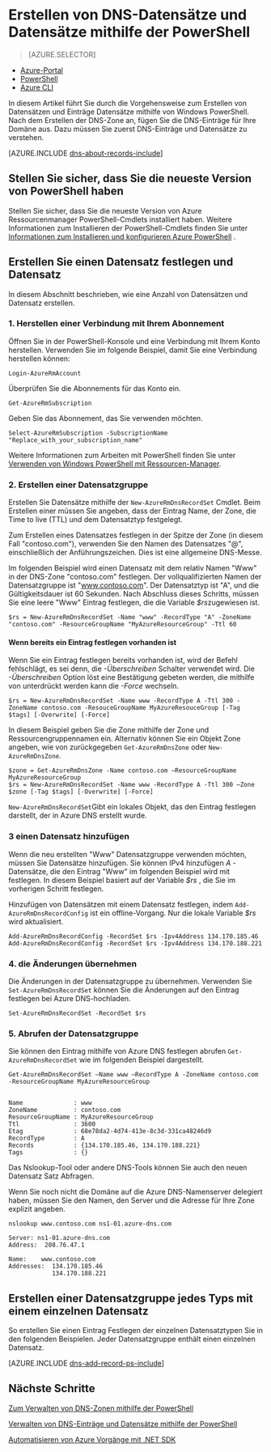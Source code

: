 <properties
   pageTitle="Erstellen einer Datensatzgruppe und Einträge für eine DNS-Zone mithilfe der PowerShell | Microsoft Azure"
   description="Informationen zum Erstellen von Hosteinträge für Azure DNS. Einrichten von Datensatz legt und Einträge mithilfe der PowerShell"
   services="dns"
   documentationCenter="na"
   authors="sdwheeler"
   manager="carmonm"
   editor=""/>

<tags
   ms.service="dns"
   ms.devlang="na"
   ms.topic="article"
   ms.tgt_pltfrm="na"
   ms.workload="infrastructure-services"
   ms.date="08/16/2016"
   ms.author="sewhee"/>



# <a name="create-dns-record-sets-and-records-by-using-powershell"></a>Erstellen von DNS-Datensätze und Datensätze mithilfe der PowerShell


> [AZURE.SELECTOR]
- [Azure-Portal](dns-getstarted-create-recordset-portal.md)
- [PowerShell](dns-getstarted-create-recordset.md)
- [Azure CLI](dns-getstarted-create-recordset-cli.md)

In diesem Artikel führt Sie durch die Vorgehensweise zum Erstellen von Datensätzen und Einträge Datensätze mithilfe von Windows PowerShell. Nach dem Erstellen der DNS-Zone an, fügen Sie die DNS-Einträge für Ihre Domäne aus. Dazu müssen Sie zuerst DNS-Einträge und Datensätze zu verstehen.

[AZURE.INCLUDE [dns-about-records-include](../../includes/dns-about-records-include.md)]

## <a name="verify-that-you-have-the-latest-version-of-powershell"></a>Stellen Sie sicher, dass Sie die neueste Version von PowerShell haben

Stellen Sie sicher, dass Sie die neueste Version von Azure Ressourcenmanager PowerShell-Cmdlets installiert haben. Weitere Informationen zum Installieren der PowerShell-Cmdlets finden Sie unter [Informationen zum Installieren und konfigurieren Azure PowerShell](../powershell-install-configure.md) .

## <a name="create-a-record-set-and-record"></a>Erstellen Sie einen Datensatz festlegen und Datensatz

In diesem Abschnitt beschrieben, wie eine Anzahl von Datensätzen und Datensatz erstellen.


### <a name="1-connect-to-your-subscription"></a>1. Herstellen einer Verbindung mit Ihrem Abonnement

Öffnen Sie in der PowerShell-Konsole und eine Verbindung mit Ihrem Konto herstellen. Verwenden Sie im folgende Beispiel, damit Sie eine Verbindung herstellen können:

    Login-AzureRmAccount

Überprüfen Sie die Abonnements für das Konto ein.

    Get-AzureRmSubscription

Geben Sie das Abonnement, das Sie verwenden möchten.

    Select-AzureRmSubscription -SubscriptionName "Replace_with_your_subscription_name"

Weitere Informationen zum Arbeiten mit PowerShell finden Sie unter [Verwenden von Windows PowerShell mit Ressourcen-Manager](../powershell-azure-resource-manager.md).


### <a name="2-create-a-record-set"></a>2. Erstellen einer Datensatzgruppe

Erstellen Sie Datensätze mithilfe der `New-AzureRmDnsRecordSet` Cmdlet. Beim Erstellen einer müssen Sie angeben, dass der Eintrag Name, der Zone, die Time to live (TTL) und dem Datensatztyp festgelegt.

Zum Erstellen eines Datensatzes festlegen in der Spitze der Zone (in diesem Fall "contoso.com"), verwenden Sie den Namen des Datensatzes "@", einschließlich der Anführungszeichen. Dies ist eine allgemeine DNS-Messe.

Im folgenden Beispiel wird einen Datensatz mit dem relativ Namen "Www" in der DNS-Zone "contoso.com" festlegen. Der vollqualifizierten Namen der Datensatzgruppe ist "www.contoso.com". Der Datensatztyp ist "A", und die Gültigkeitsdauer ist 60 Sekunden. Nach Abschluss dieses Schritts, müssen Sie eine leere "Www" Eintrag festlegen, die die Variable *$rs*zugewiesen ist.

    $rs = New-AzureRmDnsRecordSet -Name "www" -RecordType "A" -ZoneName "contoso.com" -ResourceGroupName "MyAzureResourceGroup" -Ttl 60

#### <a name="if-a-record-set-already-exists"></a>Wenn bereits ein Eintrag festlegen vorhanden ist

Wenn Sie ein Eintrag festlegen bereits vorhanden ist, wird der Befehl fehlschlägt, es sei denn, die *-Überschreiben* Schalter verwendet wird. Die *-Überschreiben* Option löst eine Bestätigung gebeten werden, die mithilfe von unterdrückt werden kann die *-Force* wechseln.


    $rs = New-AzureRmDnsRecordSet -Name www -RecordType A -Ttl 300 -ZoneName contoso.com -ResouceGroupName MyAzureResouceGroup [-Tag $tags] [-Overwrite] [-Force]


In diesem Beispiel geben Sie die Zone mithilfe der Zone und Ressourcengruppennamen ein. Alternativ können Sie ein Objekt Zone angeben, wie von zurückgegeben `Get-AzureRmDnsZone` oder `New-AzureRmDnsZone`.

    $zone = Get-AzureRmDnsZone -Name contoso.com –ResourceGroupName MyAzureResourceGroup
    $rs = New-AzureRmDnsRecordSet -Name www -RecordType A -Ttl 300 –Zone $zone [-Tag $tags] [-Overwrite] [-Force]

`New-AzureRmDnsRecordSet`Gibt ein lokales Objekt, das den Eintrag festlegen darstellt, der in Azure DNS erstellt wurde.

### <a name="3-add-a-record"></a>3 einen Datensatz hinzufügen

Wenn die neu erstellten "Www" Datensatzgruppe verwenden möchten, müssen Sie Datensätze hinzufügen. Sie können IPv4 hinzufügen *A* -Datensätze, die den Eintrag "Www" im folgenden Beispiel wird mit festlegen. In diesem Beispiel basiert auf der Variable *$rs* , die Sie im vorherigen Schritt festlegen.

Hinzufügen von Datensätzen mit einem Datensatz festlegen, indem `Add-AzureRmDnsRecordConfig` ist ein offline-Vorgang. Nur die lokale Variable *$rs* wird aktualisiert.


    Add-AzureRmDnsRecordConfig -RecordSet $rs -Ipv4Address 134.170.185.46
    Add-AzureRmDnsRecordConfig -RecordSet $rs -Ipv4Address 134.170.188.221

### <a name="4-commit-the-changes"></a>4. die Änderungen übernehmen

Die Änderungen in der Datensatzgruppe zu übernehmen. Verwenden Sie `Set-AzureRmDnsRecordSet` können Sie die Änderungen auf den Eintrag festlegen bei Azure DNS-hochladen.

    Set-AzureRmDnsRecordSet -RecordSet $rs

### <a name="5-retrieve-the-record-set"></a>5. Abrufen der Datensatzgruppe

Sie können den Eintrag mithilfe von Azure DNS festlegen abrufen `Get-AzureRmDnsRecordSet` wie im folgenden Beispiel dargestellt.


    Get-AzureRmDnsRecordSet –Name www –RecordType A -ZoneName contoso.com -ResourceGroupName MyAzureResourceGroup


    Name              : www
    ZoneName          : contoso.com
    ResourceGroupName : MyAzureResourceGroup
    Ttl               : 3600
    Etag              : 68e78da2-4d74-413e-8c3d-331ca48246d9
    RecordType        : A
    Records           : {134.170.185.46, 134.170.188.221}
    Tags              : {}


Das Nslookup-Tool oder andere DNS-Tools können Sie auch den neuen Datensatz Satz Abfragen.

Wenn Sie noch nicht die Domäne auf die Azure DNS-Namenserver delegiert haben, müssen Sie den Namen, den Server und die Adresse für Ihre Zone explizit angeben.


    nslookup www.contoso.com ns1-01.azure-dns.com

    Server: ns1-01.azure-dns.com
    Address:  208.76.47.1

    Name:    www.contoso.com
    Addresses:  134.170.185.46
                134.170.188.221

## <a name="create-a-record-set-of-each-type-with-a-single-record"></a>Erstellen einer Datensatzgruppe jedes Typs mit einem einzelnen Datensatz


So erstellen Sie einen Eintrag Festlegen der einzelnen Datensatztypen Sie in den folgenden Beispielen. Jeder Datensatzgruppe enthält einen einzelnen Datensatz.

[AZURE.INCLUDE [dns-add-record-ps-include](../../includes/dns-add-record-ps-include.md)]


## <a name="next-steps"></a>Nächste Schritte

[Zum Verwalten von DNS-Zonen mithilfe der PowerShell](dns-operations-dnszones.md)

[Verwalten von DNS-Einträge und Datensätze mithilfe der PowerShell](dns-operations-recordsets.md)

[Automatisieren von Azure Vorgänge mit .NET SDK](dns-sdk.md)
